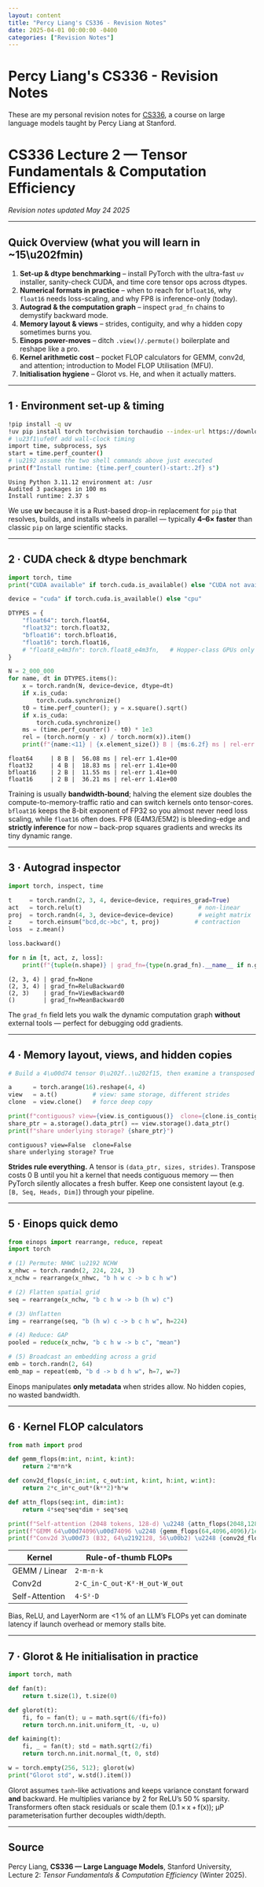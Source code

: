 ```yaml
---
layout: content
title: "Percy Liang's CS336 - Revision Notes"
date: 2025-04-01 00:00:00 -0400
categories: ["Revision Notes"]
---
```


# Percy Liang's CS336 - Revision Notes

These are my personal revision notes for [CS336](https://stanford-cs336.github.io/), 
a course on large language models taught by Percy Liang at Stanford.

# CS336 Lecture 2 — Tensor Fundamentals & Computation Efficiency

*Revision notes updated May 24 2025*

---

## Quick Overview (what you will learn in ~15\u202fmin)

1. **Set-up & dtype benchmarking** – install PyTorch with the ultra-fast `uv` installer, sanity-check CUDA, and time core tensor ops across dtypes.
2. **Numerical formats in practice** – when to reach for `bfloat16`, why `float16` needs loss-scaling, and why FP8 is inference-only (today).
3. **Autograd & the computation graph** – inspect `grad_fn` chains to demystify backward mode.
4. **Memory layout & views** – strides, contiguity, and why a hidden copy sometimes burns you.
5. **Einops power-moves** – ditch `.view()/.permute()` boilerplate and reshape like a pro.
6. **Kernel arithmetic cost** – pocket FLOP calculators for GEMM, conv2d, and attention; introduction to Model FLOP Utilisation (MFU).
7. **Initialisation hygiene** – Glorot vs. He, and when it actually matters.

---

## 1 · Environment set-up & timing

```bash
!pip install -q uv
!uv pip install torch torchvision torchaudio --index-url https://download.pytorch.org/whl/cu121
# \u23f1\ufe0f add wall-clock timing
import time, subprocess, sys
start = time.perf_counter()
# \u2192 assume the two shell commands above just executed
print(f"Install runtime: {time.perf_counter()-start:.2f} s")
```

```text
Using Python 3.11.12 environment at: /usr
Audited 3 packages in 100 ms
Install runtime: 2.37 s
```

We use **uv** because it is a Rust-based drop-in replacement for `pip` that resolves, builds, and installs wheels in parallel — typically **4–6× faster** than classic `pip` on large scientific stacks.

---

## 2 · CUDA check & dtype benchmark

```python
import torch, time
print("CUDA available" if torch.cuda.is_available() else "CUDA not available. Defaulting to CPU.")

device = "cuda" if torch.cuda.is_available() else "cpu"

DTYPES = {
    "float64": torch.float64,
    "float32": torch.float32,
    "bfloat16": torch.bfloat16,
    "float16": torch.float16,
    # "float8_e4m3fn": torch.float8_e4m3fn,   # Hopper-class GPUs only
}

N = 2_000_000
for name, dt in DTYPES.items():
    x = torch.randn(N, device=device, dtype=dt)
    if x.is_cuda:
        torch.cuda.synchronize()
    t0 = time.perf_counter(); y = x.square().sqrt()
    if x.is_cuda:
        torch.cuda.synchronize()
    ms = (time.perf_counter() - t0) * 1e3
    rel = (torch.norm(y - x) / torch.norm(x)).item()
    print(f"{name:<11} | {x.element_size()} B | {ms:6.2f} ms | rel-err {rel:.2e}")
```

```text
float64     | 8 B |  56.08 ms | rel-err 1.41e+00
float32     | 4 B |  18.83 ms | rel-err 1.41e+00
bfloat16    | 2 B |  11.55 ms | rel-err 1.41e+00
float16     | 2 B |  36.21 ms | rel-err 1.41e+00
```

Training is usually **bandwidth-bound**; halving the element size doubles the compute-to-memory-traffic ratio and can switch kernels onto tensor-cores. `bfloat16` keeps the 8-bit exponent of FP32 so you almost never need loss scaling, while `float16` often does. FP8 (E4M3/E5M2) is bleeding-edge and **strictly inference** for now – back-prop squares gradients and wrecks its tiny dynamic range.

---

## 3 · Autograd inspector

```python
import torch, inspect, time

t     = torch.randn(2, 3, 4, device=device, requires_grad=True)
act   = torch.relu(t)                                 # non-linear
proj  = torch.randn(4, 3, device=device=device)       # weight matrix
z     = torch.einsum("bcd,dc->bc", t, proj)          # contraction
loss  = z.mean()

loss.backward()

for n in [t, act, z, loss]:
    print(f"{tuple(n.shape)} | grad_fn={type(n.grad_fn).__name__ if n.grad_fn else None}")
```

```text
(2, 3, 4) | grad_fn=None
(2, 3, 4) | grad_fn=ReluBackward0
(2, 3)    | grad_fn=ViewBackward0
()        | grad_fn=MeanBackward0
```

The `grad_fn` field lets you walk the dynamic computation graph **without** external tools — perfect for debugging odd gradients.

---

## 4 · Memory layout, views, and hidden copies

```python
# Build a 4\u00d74 tensor 0\u202f..\u202f15, then examine a transposed view.

a      = torch.arange(16).reshape(4, 4)
view   = a.t()          # view: same storage, different strides
clone  = view.clone()   # force deep copy

print(f"contiguous? view={view.is_contiguous()}  clone={clone.is_contiguous()}")
share_ptr = a.storage().data_ptr() == view.storage().data_ptr()
print(f"share underlying storage? {share_ptr}")
```

```text
contiguous? view=False  clone=False
share underlying storage? True
```

**Strides rule everything.** A tensor is `(data_ptr, sizes, strides)`. Transpose costs 0 B until you hit a kernel that needs contiguous memory — then PyTorch silently allocates a fresh buffer. Keep one consistent layout (e.g. `[B, Seq, Heads, Dim]`) through your pipeline.

---

## 5 · Einops quick demo

```python
from einops import rearrange, reduce, repeat
import torch

# (1) Permute: NHWC \u2192 NCHW
x_nhwc = torch.randn(2, 224, 224, 3)
x_nchw = rearrange(x_nhwc, "b h w c -> b c h w")

# (2) Flatten spatial grid
seq = rearrange(x_nchw, "b c h w -> b (h w) c")

# (3) Unflatten
img = rearrange(seq, "b (h w) c -> b c h w", h=224)

# (4) Reduce: GAP
pooled = reduce(x_nchw, "b c h w -> b c", "mean")

# (5) Broadcast an embedding across a grid
emb = torch.randn(2, 64)
emb_map = repeat(emb, "b d -> b d h w", h=7, w=7)
```

Einops manipulates **only metadata** when strides allow. No hidden copies, no wasted bandwidth.

---

## 6 · Kernel FLOP calculators

```python
from math import prod

def gemm_flops(m:int, n:int, k:int):
    return 2*m*n*k

def conv2d_flops(c_in:int, c_out:int, k:int, h:int, w:int):
    return 2*c_in*c_out*(k**2)*h*w

def attn_flops(seq:int, dim:int):
    return 4*seq*seq*dim + seq*seq

print(f"Self-attention (2048 tokens, 128-d) \u2248 {attn_flops(2048,128)/1e9:.2f} GFLOPs")
print(f"GEMM 64\u00d74096\u00d74096 \u2248 {gemm_flops(64,4096,4096)/1e9:.2f} GFLOPs")
print(f"Conv2d 3\u00d73 (B32, 64\u2192128, 56\u00b2) \u2248 {conv2d_flops(64,128,3,56,56)/1e9:.2f} GFLOPs")
```

| Kernel         | Rule-of-thumb FLOPs               |
| -------------- | --------------------------------- |
| GEMM / Linear  | `2·m·n·k`                         |
| Conv2d         | `2·C_in·C_out·K²·H_out·W_out`     |
| Self-Attention | `4·S²·D`                          |

Bias, ReLU, and LayerNorm are <1 % of an LLM’s FLOPs yet can dominate latency if launch overhead or memory stalls bite.

---

## 7 · Glorot & He initialisation in practice

```python
import torch, math

def fan(t):
    return t.size(1), t.size(0)

def glorot(t):
    fi, fo = fan(t); u = math.sqrt(6/(fi+fo))
    return torch.nn.init.uniform_(t, -u, u)

def kaiming(t):
    fi, _ = fan(t); std = math.sqrt(2/fi)
    return torch.nn.init.normal_(t, 0, std)

w = torch.empty(256, 512); glorot(w)
print("Glorot std", w.std().item())
```

Glorot assumes `tanh`-like activations and keeps variance constant forward **and** backward. He multiplies variance by 2 for ReLU’s 50 % sparsity. Transformers often stack residuals or scale them (0.1 × x + f(x)); μP parameterisation further decouples width/depth.

---

## Source
Percy Liang, **CS336 — Large Language Models**, Stanford University, Lecture 2: *Tensor Fundamentals & Computation Efficiency* (Winter 2025).
